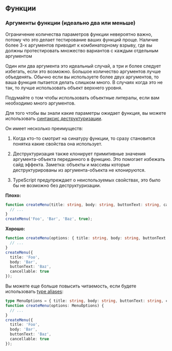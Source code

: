## Функции

### Аргументы функции \(идеально два или меньше\)

Ограничение количества параметров функции невероятно важно, потому что это делает тестирование ваших функций проще. Наличие более 3-х аргументов приводит к комбинаторному взрыву, где вы должны протестировать множество вариантов с каждым отдельным аргументом

Один или два аргумента это идеальный случай, а три и более следует избегать, если это возможно.
Большое количество аргументов лучше объеденять. Обычно если вы используете более двух аргументов, то ваша функция пытается делать слишком много. В случаях когда это не так, то лучше использовать объект верхнего уровня. 

Подумайте о том чтобы использовать объектные литералы, если вам необходимо много аргументов.

Для того чтобы вы знали какие параметры ожидает функция, вы можете использовать
[синтаксис деструктуризации](https://basarat.gitbooks.io/typescript/docs/destructuring.html).

Он имеет несколько преимуществ:

1. Когда кто-то смотрит на синатуру функции, то сразу становится понятка какие свойства она использует.

2. Деструктуризация также клонирует примитивные значения аргумента-объекта переданного в функцию.
 Это помогает избежать сайд эффекта. Заметка: объекты и массивы которые деструктурированы из аргумента-объекта не клонируются.

3. TypeScript предупреждает о неиспользуемых свойствах, это было бы не возможно без деструктуризации.

**Плохо:**

```ts
function createMenu(title: string, body: string, buttonText: string, cancellable: boolean) {
  // ...
}
createMenu('Foo', 'Bar', 'Baz', true);
```

**Хорошо:**

```ts
function createMenu(options: { title: string, body: string, buttonText: string, cancellable: boolean }) {
  // ...
}
createMenu({
  title: 'Foo',
  body: 'Bar',
  buttonText: 'Baz',
  cancellable: true
});
```

Вы можете еще больше повысить читаемость, если будете использовать [type aliases](https://www.typescriptlang.org/docs/handbook/advanced-types.html#type-aliases):

```ts
type MenuOptions = { title: string, body: string, buttonText: string, cancellable: boolean };
function createMenu(options: MenuOptions) {
  // ...
}
createMenu({
  title: 'Foo',
  body: 'Bar',
  buttonText: 'Baz',
  cancellable: true
});
```
